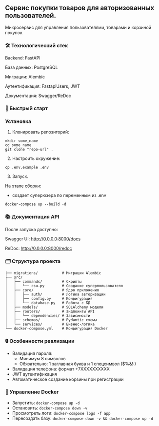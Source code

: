 ## Сервис покупки товаров для авторизованных пользователей.

Микросервис для управления пользователями, товарами и корзиной покупок

### 🛠 Технологический стек
Backend: FastAPI

База данных: PostgreSQL

Миграции: Alembic

Аутентификация: FastapiUsers, JWT

Документация: Swagger/ReDoc

### 🚀 Быстрый старт

### Установка
1. Клонировать репозиторий:
```
mkdir some_name
cd some_name
git clone "repo-url" .
```
2. Настроить окружение:
```
cp .env.example .env
```
3. Запуск.

На этапе сборки:
- создает суперюзера по переменным из .env
```
docker-compose up --build -d
```

### 📚 Документация API
После запуска доступно:

Swagger UI: http://0.0.0.0:8000/docs

ReDoc: http://0.0.0.0:8000/redoc


### 🗂 Структура проекта
```
├── migrations/           # Миграции Alembic
├── src/
│   ├── commands/         # Скрипты
│   │   └── csu.py        # Создание суперпользователя
│   ├── core/             # Ядро приложения
│   │   ├── auth/         # Логика авторизации
│   │   ├── config.py     # Конфигурация
│   │   └── database.py   # Работа с БД
│   ├── models/           # SQLAlchemy модели
│   ├── routers/          # Эндпоинты API
│   │   └── dependencies/ # Зависимости
│   ├── schemas/          # Pydantic схемы
│   └── services/         # Бизнес-логика
└── docker-compose.yml    # Конфигурация Docker
```

### 🔒 Особенности реализации
- Валидация пароля:
  - Минимум 8 символов
  - Обязательно: 1 заглавная буква и 1 спецсимвол ($%&!:)
- Валидация телефона: формат +7XXXXXXXXXX
- JWT аутентификация
- Автоматическое создание корзины при регистрации

### 🐳 Управление Docker
- Запустить: ```docker-compose up -d```
- Остановить: ```docker-compose down -v```
- Просмотреть логи: ```docker-compose logs -f app```
- Пересоздать базу: ```docker-compose down -v && docker-compose up -d```



